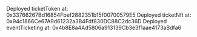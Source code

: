  Deployed ticketToken at: 0x33766267Bd16854Fbef2882351b15f00700579E5
  Deployed ticketNft at: 0x94c1866Ce67A9d61232a3B4Fdf830DC88C2dc36D
  Deployed eventTicketing at: 0x4b8E8a4Ad5806a913139Cb3e3f1aae4173aBdfa6